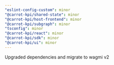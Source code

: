 ```yaml
---
"eslint-config-custom": minor
"@carrot-kpi/shared-state": minor
"@carrot-kpi/host-frontend": minor
"@carrot-kpi/subgraph": minor
"tsconfig": minor
"@carrot-kpi/react": minor
"@carrot-kpi/sdk": minor
"@carrot-kpi/ui": minor
---
```


Upgraded dependencies and migrate to wagmi v2
